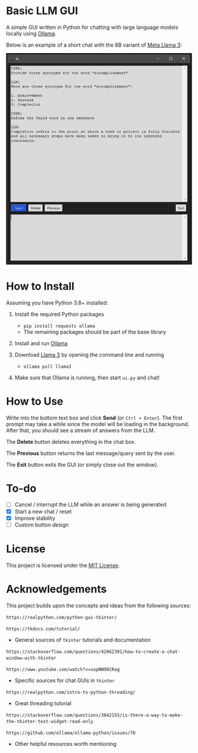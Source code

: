 # Basic LLM GUI

A simple GUI written in Python for chatting with large language models locally using [Ollama](https://github.com/ollama/ollama).

Below is an example of a short chat with the 8B variant of [Meta Llama 3](https://ollama.com/library/llama3):

![screenshot](assets/screenshot.jpg)

# How to Install

Assuming you have Python 3.8+ installed:

1. Install the required Python packages
   - `pip install requests ollama`
   - The remaining packages should be part of the base library
2. Install and run [Ollama](https://ollama.com/)
3. Download [Llama 3](https://ollama.com/library/llama3) by opening the command line and running
   - `ollama pull llama3`

4. Make sure that Ollama is running, then start `ui.py` and chat!

# How to Use

Write into the bottom text box and click **Send** (or `Ctrl + Enter`). The first prompt may take a while since the model will be loading in the background. After that, you should see a stream of answers from the LLM.

The **Delete** button deletes everything in the chat box.

The **Previous** button returns the last message/query sent by the user.

The **Exit** button exits the GUI (or simply close out the window).

# To-do

- [ ] Cancel / interrupt the LLM while an answer is being generated
- [x] Start a new chat / reset
- [x] Improve stability
- [ ] Custom button design

# License

This project is licensed under the [MIT License](https://github.com/rnd195/basic-llm-gui/blob/main/LICENSE).

# Acknowledgements

This project builds upon the concepts and ideas from the following sources:

`https://realpython.com/python-gui-tkinter/`

`https://tkdocs.com/tutorial/`

- General sources of `tkinter` tutorials and documentation

`https://stackoverflow.com/questions/42062391/how-to-create-a-chat-window-with-tkinter`

`https://www.youtube.com/watch?v=sopNW98CRag`

- Specific sources for chat GUIs in `tkinter`

`https://realpython.com/intro-to-python-threading/`

- Great threading tutorial

`https://stackoverflow.com/questions/3842155/is-there-a-way-to-make-the-tkinter-text-widget-read-only`

`https://github.com/ollama/ollama-python/issues/70`

- Other helpful resources worth mentioning

